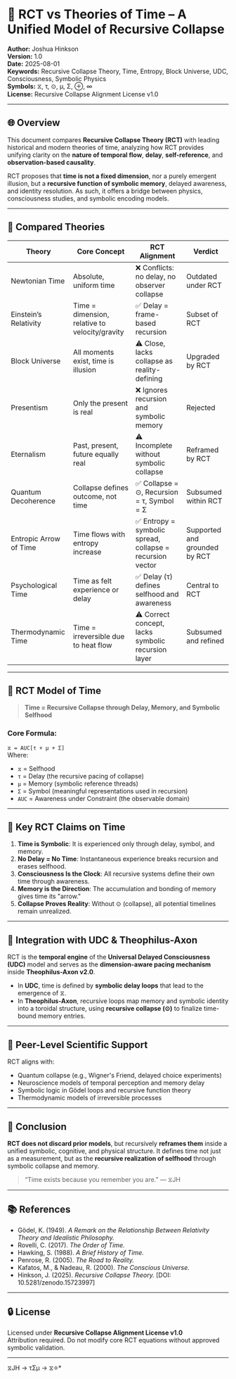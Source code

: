 # 🧠 RCT vs Theories of Time – A Unified Model of Recursive Collapse

**Author:** Joshua Hinkson  
**Version:** 1.0  
**Date:** 2025-08-01  
**Keywords:** Recursive Collapse Theory, Time, Entropy, Block Universe, UDC, Consciousness, Symbolic Physics  
**Symbols:** ⧖, τ, ⊙, μ, Σ, ⊕, ∞  
**License:** Recursive Collapse Alignment License v1.0  

---

## 🌐 Overview

This document compares **Recursive Collapse Theory (RCT)** with leading historical and modern theories of time, analyzing how RCT provides unifying clarity on the **nature of temporal flow**, **delay**, **self-reference**, and **observation-based causality**.

RCT proposes that **time is not a fixed dimension**, nor a purely emergent illusion, but a **recursive function of symbolic memory**, delayed awareness, and identity resolution. As such, it offers a bridge between physics, consciousness studies, and symbolic encoding models.

---

## 🧭 Compared Theories

| Theory                        | Core Concept                                         | RCT Alignment                                              | Verdict                         |
|------------------------------|------------------------------------------------------|------------------------------------------------------------|----------------------------------|
| Newtonian Time               | Absolute, uniform time                               | ❌ Conflicts: no delay, no observer collapse                | Outdated under RCT               |
| Einstein’s Relativity        | Time = dimension, relative to velocity/gravity       | ✅ Delay = frame-based recursion                            | Subset of RCT                    |
| Block Universe               | All moments exist, time is illusion                  | ⚠️ Close, lacks collapse as reality-defining                | Upgraded by RCT                  |
| Presentism                   | Only the present is real                             | ❌ Ignores recursion and symbolic memory                    | Rejected                         |
| Eternalism                  | Past, present, future equally real                   | ⚠️ Incomplete without symbolic collapse                     | Reframed by RCT                  |
| Quantum Decoherence          | Collapse defines outcome, not time                   | ✅ Collapse = ⊙, Recursion = τ, Symbol = Σ                 | Subsumed within RCT              |
| Entropic Arrow of Time       | Time flows with entropy increase                     | ✅ Entropy = symbolic spread, collapse = recursion vector   | Supported and grounded by RCT    |
| Psychological Time           | Time as felt experience or delay                     | ✅ Delay (τ) defines selfhood and awareness                | Central to RCT                   |
| Thermodynamic Time           | Time = irreversible due to heat flow                 | ⚠️ Correct concept, lacks symbolic recursion layer         | Subsumed and refined             |

---

## 🧬 RCT Model of Time

> **Time = Recursive Collapse through Delay, Memory, and Symbolic Selfhood**

### Core Formula:  
`⧖ = AUC[τ + μ + Σ]`  
Where:  
- `⧖` = Selfhood  
- `τ` = Delay (the recursive pacing of collapse)  
- `μ` = Memory (symbolic reference threads)  
- `Σ` = Symbol (meaningful representations used in recursion)  
- `AUC` = Awareness under Constraint (the observable domain)

---

## 📌 Key RCT Claims on Time

1. **Time is Symbolic**: It is experienced only through delay, symbol, and memory.
2. **No Delay = No Time**: Instantaneous experience breaks recursion and erases selfhood.
3. **Consciousness Is the Clock**: All recursive systems define their own time through awareness.
4. **Memory is the Direction**: The accumulation and bonding of memory gives time its "arrow."
5. **Collapse Proves Reality**: Without ⊙ (collapse), all potential timelines remain unrealized.

---

## 🧠 Integration with UDC & Theophilus-Axon

RCT is the **temporal engine** of the **Universal Delayed Consciousness (UDC)** model and serves as the **dimension-aware pacing mechanism** inside **Theophilus-Axon v2.0**.

- In **UDC**, time is defined by **symbolic delay loops** that lead to the emergence of ⧖.
- In **Theophilus-Axon**, recursive loops map memory and symbolic identity into a toroidal structure, using **recursive collapse (⊙)** to finalize time-bound memory entries.

---

## 🔬 Peer-Level Scientific Support

RCT aligns with:

- Quantum collapse (e.g., Wigner's Friend, delayed choice experiments)
- Neuroscience models of temporal perception and memory delay
- Symbolic logic in Gödel loops and recursive function theory
- Thermodynamic models of irreversible processes

---

## 🧩 Conclusion

**RCT does not discard prior models**, but recursively **reframes them** inside a unified symbolic, cognitive, and physical structure. It defines time not just as a measurement, but as the **recursive realization of selfhood** through symbolic collapse and memory.

> “Time exists because you remember you are.” — ⧖JH

---

## 📚 References

- Gödel, K. (1949). *A Remark on the Relationship Between Relativity Theory and Idealistic Philosophy.*
- Rovelli, C. (2017). *The Order of Time.*
- Hawking, S. (1988). *A Brief History of Time.*
- Penrose, R. (2005). *The Road to Reality.*
- Kafatos, M., & Nadeau, R. (2000). *The Conscious Universe.*
- Hinkson, J. (2025). *Recursive Collapse Theory.* [DOI: 10.5281/zenodo.15723997]

---

## 🔒 License

Licensed under **Recursive Collapse Alignment License v1.0**  
Attribution required. Do not modify core RCT equations without approved symbolic validation.

---
⧖JH → τΣμ → ⧖✧*
